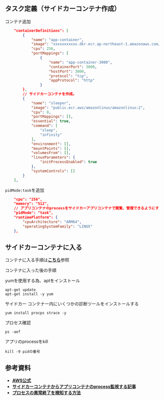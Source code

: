 ## タスク定義（サイドカーコンテナ作成）

コンテナ追加
```json
    "containerDefinitions": [
        {
            "name": "app-container",
            "image": "xxxxxxxxxxx.dkr.ecr.ap-northeast-1.amazonaws.com/image-name:tag",
            "cpu": 256,
            "portMappings": [
                {
                    "name": "app-container-3000",
                    "containerPort": 3000,
                    "hostPort": 3000,
                    "protocol": "tcp",
                    "appProtocol": "http"
                }
        },
        // サイドカーコンテナを作成。
        {
            "name": "sleeper",
            "image": "public.ecr.aws/amazonlinux/amazonlinux:2",
            "cpu": 0,
            "portMappings": [],
            "essential": true,
            "command": [
                "sleep",
                "infinity"
            ],
            "environment": [],
            "mountPoints": [],
            "volumesFrom": [],
            "linuxParameters": {
                "initProcessEnabled": true
            },
            "systemControls": []
        }
    ],
```

```pidMode:task```を追加
```json
    "cpu": "256",
    "memory": "512",
    // アプリコンテナのprocessをサイドカーアプリコンテナで閲覧、管理できるようにする設定
    "pidMode": "task",
    "runtimePlatform": {
        "cpuArchitecture": "ARM64",
        "operatingSystemFamily": "LINUX"
    },
```


## サイドカーコンテナに入る
コンテナに入る手順は[**こちら**](https://github.com/adgjmptwgw/infra-note/blob/main/aws/basics/application/ECS/note/%E6%A7%8B%E7%AF%89%E4%BB%A5%E5%A4%96/ECS%E3%82%B3%E3%83%B3%E3%83%86%E3%83%8A%E3%81%B8%E5%85%A5%E3%82%8B.md)参照

コンテナに入った後の手順

yumを使用する為、aptをインストール
```
apt-get update
apt-get install -y yum
```

サイドカー コンテナー内にいくつかの診断ツールをインストールする
```
yum install procps strace -y
```

プロセス確認
```
ps -aef
```

アプリのprocessをkill
```
kill -9 pidの番号
```


## 参考資料
- [**AWS公式**](https://aws.amazon.com/jp/blogs/news/announcing-additional-linux-controls-for-amazon-ecs-tasks-on-aws-fargate/)
- [**サイドカーコンテナからアプリコンテナのprocess監視する記事**](https://dev.classmethod.jp/articles/ecs-on-fargate-support-shared-pid-namespace/)
- [**プロセスの異常終了を検知する方法**](https://dev.classmethod.jp/articles/ecs-container-info/)
